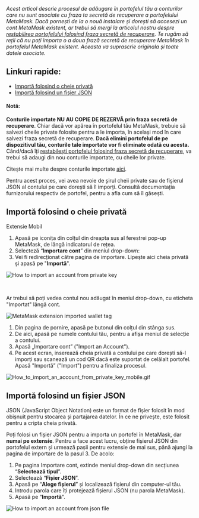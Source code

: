 *Acest articol descrie procesul de adăugare în portofelul tău a conturilor care nu sunt asociate cu fraza ta secretă de recuperare a portofelului MetaMask. Dacă pornești de la o nouă instalare și dorești să accesezi un cont MetaMask existent, ar trebui să mergi la articolul nostru despre [restabilirea portofelului folosind fraza secretă de recuperare](https://support.metamask.io/hc/en-us/articles/360015289612). Te rugăm să reții că nu poți importa o a doua frază secretă de recuperare MetaMask în portofelul MetaMask existent. Aceasta va suprascrie originala și toate datele asociate.*


**Linkuri rapide:**
-------------------


* [Importă folosind o cheie privată](#h_01G01W07NV7Q94M7P1EBD5BYM4)
* [Importă folosind un fișier JSON](#h_01G01W0D3TGE72A7ZBV0FMSZX1)



#### Notă:


**Conturile importate NU AU COPIE DE REZERVĂ prin fraza secretă de recuperare**. Chiar dacă vor apărea în portofelul tău MetaMask, trebuie să salvezi cheile private folosite pentru a le importa, în același mod în care salvezi fraza secretă de recuperare. **Dacă elimini portofelul de pe dispozitivul tău, conturile tale importate vor fi eliminate odată cu acesta.** Când/dacă îți [restabilești portofelul folosind fraza secretă de recuperare](https://support.metamask.io/hc/en-us/articles/360015289612), va trebui să adaugi din nou conturile importate, cu cheile lor private. 


Citește mai multe despre conturile importate [aici](https://support.metamask.io/hc/en-us/articles/360015289932).



Pentru acest proces, vei avea nevoie de șirul cheii private sau de fișierul JSON al contului pe care dorești să îl imporți. Consultă documentația furnizorului respectiv de portofel, pentru a afla cum să îl găsești. 


**Importă folosind o cheie privată**
------------------------------------




Extensie Mobil


1. Apasă pe iconița din colțul din dreapta sus al ferestrei pop-up MetaMask, de lângă indicatorul de rețea.
2. Selecteză “**Importare cont**” din meniul drop-down:
3. Vei fi redirecționat către pagina de importare. Lipește aici cheia privată și apasă pe "**Importă**".


![How to import an account from private key](https://support.metamask.io/hc/article_attachments/9313845990683/How_to_import_an_account_from_private_key.gif)


 


Ar trebui să poți vedea contul nou adăugat în meniul drop-down, cu eticheta "Importat" lângă cont.


![MetaMask extension imported wallet tag](https://support.metamask.io/hc/article_attachments/9313890833819/MetaMask_extension_iported_wallet_tag.png)




1. Din pagina de pornire, apasă pe butonul din colțul din stânga sus.
2. De aici, apasă pe numele contului tău, pentru a afișa meniul de selecție a contului.
3. Apasă „Importare cont” ("Import an Account").
4. Pe acest ecran, inserează cheia privată a contului pe care dorești să-l imporți sau scanează un cod QR dacă este suportat de celălalt portofel. Apasă "Importă” ("Import") pentru a finaliza procesul.


![How_to_import_an_account_from_private_key_mobile.gif](https://support.metamask.io/hc/article_attachments/9335360787995/How_to_import_an_account_from_private_key_mobile.gif)




**Importă folosind un fișier JSON**
-----------------------------------


JSON (JavaScript Object Notation) este un format de fișier folosit în mod obișnuit pentru stocarea și partajarea datelor. În ce ne privește, este folosit pentru a cripta cheia privată. 


Poți folosi un fișier JSON pentru a importa un portofel în MetaMask, dar **numai pe extensie**. Pentru a face acest lucru, obține fișierul JSON din portofelul extern și urmează pașii pentru extensie de mai sus, până ajungi la pagina de importare de la pasul 3. De acolo:


1. Pe pagina Importare cont, extinde meniul drop-down din secțiunea “**Selectează tipul**”.
2. Selectează “**Fișier JSON**”.
3. Apasă pe “**Alege fișierul**” și localizează fișierul din computer-ul tău.
4. Introdu parola care îți protejează fișierul JSON (nu parola MetaMask).
5. Apasă pe “**Importă**".


![How to import an account from json file](https://support.metamask.io/hc/article_attachments/9313931325467/How_to_import_an_account_from_json_file.gif)


 


 

